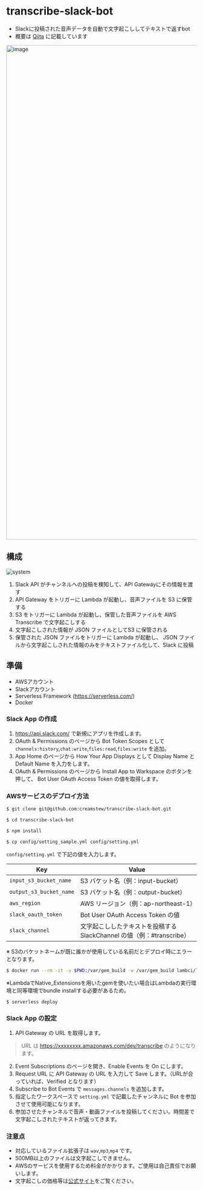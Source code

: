 # transcribe-slack-bot
 - Slackに投稿された音声データを自動で文字起こししてテキストで返すbot
 - 概要は [Qiita](https://qiita.com/bSRATulen2N90kL/items/f061a6a1a604dfbf989d) に記載しています
 
 <img width="1306" alt="image" src="https://user-images.githubusercontent.com/41504352/76675207-575a8180-65fa-11ea-9ba2-7ba3ec7e27f8.png">

## 構成

![system](https://user-images.githubusercontent.com/41504352/76675220-71945f80-65fa-11ea-86fb-cd268c28524b.png)

1. Slack API がチャンネルへの投稿を検知して、API Gatewayにその情報を渡す
2. API Gateway をトリガーに Lambda が起動し、音声ファイルを S3 に保管する
3. S3 をトリガーに Lambda が起動し、保管した音声ファイルを AWS Transcribe で文字起こしする
4. 文字起こしされた情報が JSON ファイルとしてS3 に保管される
5. 保管された JSON ファイルをトリガーに Lambda が起動し、 JSON ファイルから文字起こしされた情報のみをテキストファイル化して、Slack に投稿

## 準備
 - AWSアカウント
 - Slackアカウント
 - Serverless Framework (https://serverless.com/)
 - Docker

### Slack App の作成
1. https://api.slack.com/ で新規にアプリを作成します。
2. OAuth & Permissions のページから Bot Token Scopes として`channels:history`,`chat:write`,`files:read`,`files:write` を追加。
3. App Home のページから How Your App Displays として Display Name と Default Name を入力をします。
4. OAuth & Permissions のページから Install App to Warkspace のボタンを押して、 Bot User OAuth Access Token の値を取得します。

### AWSサービスのデプロイ方法

```bash
$ git clone git@github.com:creamstew/transcribe-slack-bot.git
```

```bash
$ cd transcribe-slack-bot
```

```bash
$ npm install
```

```bash
$ cp config/setting_sample.yml config/setting.yml
```

`config/setting.yml` で下記の値を入力します。

| Key | Value |
|------|-------|
| `input_s3_bucket_name` | S3 バケット名（例：input-bucket） |
| `output_s3_bucket_name` | S3 バケット名（例：output-bucket） |
| `aws_region` | AWS リージョン（例：ap-northeast-1） |
| `slack_oauth_token` | Bot User OAuth Access Token の値 |
| `slack_channel` | 文字起こししたテキストを投稿するSlackChannel の値（例：#transcribe） |

※ S3のバケットネームが既に誰かが使用している名前だとデプロイ時にエラーとなります。

```bash
$ docker run --rm -it -v $PWD:/var/gem_build -w /var/gem_build lambci/lambda:build-ruby2.5 bundle install --path vendor/bundle
```
※LambdaでNative_Extensionsを用いたgemを使いたい場合はLambdaの実行環境と同等環境でbundle installする必要があるため。

```bash
$ serverless deploy
```

### Slack App の設定

1. API Gateway の URL を取得します。

> URL は https://xxxxxxxx.amazonaws.com/dev/transcribe のようになります。

2. Event Subscriptions のページを開き、Enable Events を On にします。
3. Request URL に API Gateway の URL を入力して Save します。（URLが合っていれば、Verified となります）
4. Subscribe to Bot Events で `messages.channels` を追加します。
5. 指定したワークスペースで `setting.yml` で記載したチャンネルに Bot を参加させて使用可能になります。
6. 参加させたチャンネルで音声・動画ファイルを投稿してください。時間差で文字起こしされたテキストが返ってきます。

### 注意点

 - 対応しているファイル拡張子は `wav`,`mp3`,`mp4` です。
 - 500MB以上のファイルは文字起こしできません。
 - AWSのサービスを使用するため料金がかかります。ご使用は自己責任でお願いします。
 - 文字起こしの価格等は[公式サイト](https://aws.amazon.com/jp/transcribe/)をご覧ください。
